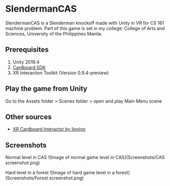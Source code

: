 # SlendermanCAS
SlendermanCAS is a Slenderman knockoff made with Unity in VR for CS 161 machine problem. Part of this game is set in my college: College of Arts and Sciences, University of the Philippines Manila.

## Prerequisites
1. Unity 2019.4
2. [Cardboard SDK](https://developers.google.com/cardboard/develop/unity/quickstart)
3. XR Interaction Toolkit (Version 0.9.4-preview)

## Play the game from Unity
Go to the Assets folder > Scenes folder > open and play Main Menu scene

## Other sources
* [XR Cardboard Interactor by linojon](https://github.com/linojon/CardboardInteractor)

## Screenshots
Normal level in CAS
![Image of normal game level in CAS](Screenshots/CAS screenshot.png)

Hard level in a forest
![Image of hard game level in a forest](Screenshots/Forest screenshot.png)

